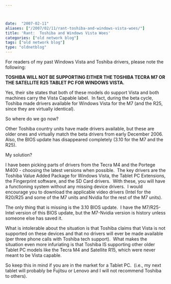```yaml
---



date:  "2007-02-11"
aliases: ["/2007/02/11/rant-toshiba-and-windows-vista-woes/"]
title: 'Rant:  Toshiba and Windows Vista Woes'
categories: ["old network blog"]
tags: ["old network blog"]
type: "oldnetblog"
---
```

For readers of my past Windows Vista and Toshiba drivers, please note the following:


<strong>TOSHIBA WILL NOT BE SUPPORTING EITHER THE TOSHIBA TECRA M7 OR THE SATELLITE R25 TABLET PC FOR WINDOWS VISTA.</strong>


Yes, their site states that both of these models do support Vista and both machines carry the Vista Capable label.  In fact, during the beta cycle, Toshiba made drivers available for Windows Vista for the M7 (and the R25, since they are virtually identical).


So where do we go now?


Other Toshiba country units have made drivers available, but these are older ones and virtually match the beta drivers from early December 2006.  Also, the BIOS update has disappeared completely (3.10 for the M7 and the R25).


My solution?


I have been picking parts of drivers from the Tecra M4 and the Portege M400 - choosing the latest versions when possible.  The key drivers are the Toshiba Value Added Package for Windows Vista, the Tablet PC Extensions, the Fingerprint software, and the SD Card drivers.  With these, you will have a functioning system without any missing device drivers.  I would encourage you to download the applicable video drivers (Intel for the R20/R25 and some of the M7 units and Nvidia for the rest of the M7 units).


The only thing that is missing is the 3.10 BIOS update.  I have the M7/R25-Intel version of this BIOS update, but the M7-Nvidia version is history unless someone else has saved it.


What is intolerable about the situation is that Toshiba claims that Vista is not supported on these devices and that no drivers will ever be made available (per three phone calls with Toshiba tech support).  What makes the situation even more infuriating is that Toshiba IS supporting other older Tablet PC models like the Tecra M4 and Satellite R15, which were never meant to be Vista capable.


So keep this in mind if you are in the market for a Tablet PC.  (i.e., my next tablet will probably be Fujitsu or Lenovo and I will not recommend Toshiba to others).


